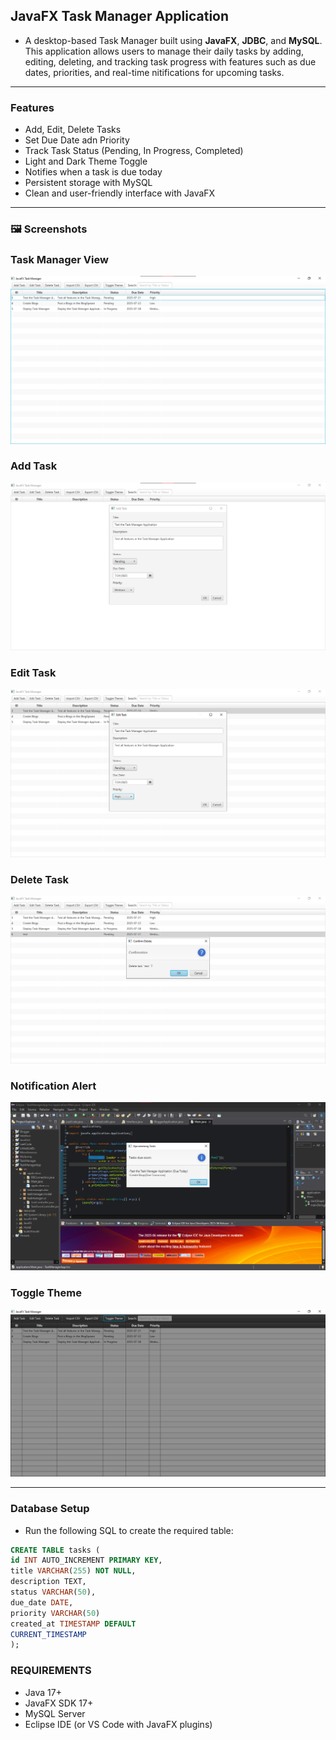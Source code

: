## JavaFX Task Manager Application

- A desktop-based Task Manager built using **JavaFX**, **JDBC**, and **MySQL**.
This application allows users to manage their daily tasks by adding, editing,
deleting, and tracking task progress with features such as due dates, priorities,
and real-time nitifications for upcoming tasks.
---
### Features
- Add, Edit, Delete Tasks
- Set Due Date adn Priority
- Track Task Status (Pending, In Progress, Completed)
- Light and Dark Theme Toggle
- Notifies when a task is due today
- Persistent storage with MySQL
- Clean and user-friendly interface with JavaFX

---
### 🖼️ Screenshots

### Task Manager View
![Home](./Screenshots/Task_Manager_View.png)

### Add Task
![Home](./Screenshots/Add_Task.png)

### Edit Task
![Home](./Screenshots/Edit_Task.png)

### Delete Task
![Home](./Screenshots/Delete_Task.png)

### Notification Alert
![Home](./Screenshots/Alert_Notification.png)

### Toggle Theme
![Home](./Screenshots/Toggle_Theme.png)

---

### Database Setup

- Run the following SQL to create the required table:

```sql
CREATE TABLE tasks (
id INT AUTO_INCREMENT PRIMARY KEY,
title VARCHAR(255) NOT NULL,
description TEXT,
status VARCHAR(50),
due_date DATE,
priority VARCHAR(50)
created_at TIMESTAMP DEFAULT
CURRENT_TIMESTAMP
);
```

### REQUIREMENTS
- Java 17+
- JavaFX SDK 17+
- MySQL Server
- Eclipse IDE (or VS Code with JavaFX plugins)


